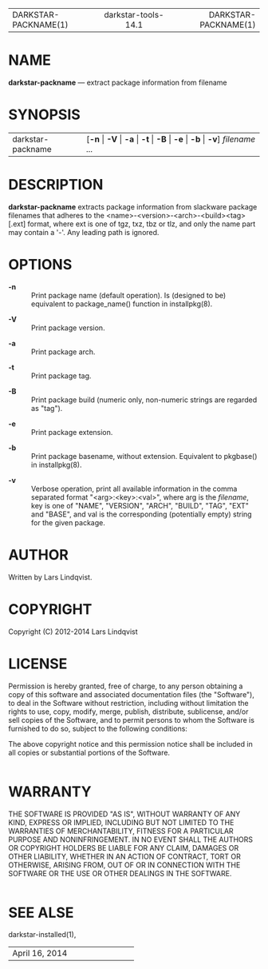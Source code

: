 <html>
<head>
<meta http-equiv="Content-Type" content="text/html; charset=utf-8">
<meta name="resource-type" content="document">
<title>
DARKSTAR-PACKNAME(1)</title>
</head>
<body>
<div class="mandoc">
<table summary="Document Header" class="head" width="100%">
<col width="30%">
<col width="30%">
<col width="30%">
<tbody>
<tr>
<td class="head-ltitle">
DARKSTAR-PACKNAME(1)</td>
<td class="head-vol" align="center">
darkstar-tools-14.1</td>
<td class="head-rtitle" align="right">
DARKSTAR-PACKNAME(1)</td>
</tr>
</tbody>
</table>
<div class="section">
<h1 id="x4e414d45">NAME</h1> <b class="name">darkstar-packname</b> &#8212; <span class="desc">extract package information from filename</span></div>
<div class="section">
<h1 id="x53594e4f50534953">SYNOPSIS</h1><table class="synopsis">
<col style="width: 17.00ex;">
<col>
<tbody>
<tr>
<td>
darkstar-packname</td>
<td>
&#91;<span class="opt"><b class="flag">&#45;n</b> | <b class="flag">&#45;V</b> | <b class="flag">&#45;a</b> | <b class="flag">&#45;t</b> | <b class="flag">&#45;B</b> | <b class="flag">&#45;e</b> | <b class="flag">&#45;b</b> | <b class="flag">&#45;v</b></span>&#93; <i class="arg">filename ...</i></td>
</tr>
</tbody>
</table>
</div>
<div class="section">
<h1 id="x4445534352495054494f4e">DESCRIPTION</h1> <b class="name">darkstar-packname</b> extracts package information from slackware package filenames that adheres to the &lt;name&gt;-&lt;version&gt;-&lt;arch&gt;-&lt;build&gt;&lt;tag&gt;[.ext] format, where ext is one of tgz, txz, tbz or tlz, and only the name part may contain a '-'. Any leading path is ignored.</div>
<div class="section">
<h1 id="x4f5054494f4e53">OPTIONS</h1><dl style="margin-top: 0.00em;margin-bottom: 0.00em;" class="list list-tag">
<dt class="list-tag" style="margin-top: 1.00em;">
<b class="flag">&#45;n</b></dt>
<dd class="list-tag" style="margin-left: 6.00ex;">
Print package name (default operation). Is (designed to be) equivalent to package_name() function in installpkg(8).</dd>
<dt class="list-tag" style="margin-top: 1.00em;">
<b class="flag">&#45;V</b></dt>
<dd class="list-tag" style="margin-left: 6.00ex;">
Print package version.</dd>
<dt class="list-tag" style="margin-top: 1.00em;">
<b class="flag">&#45;a</b></dt>
<dd class="list-tag" style="margin-left: 6.00ex;">
Print package arch.</dd>
<dt class="list-tag" style="margin-top: 1.00em;">
<b class="flag">&#45;t</b></dt>
<dd class="list-tag" style="margin-left: 6.00ex;">
Print package tag.</dd>
<dt class="list-tag" style="margin-top: 1.00em;">
<b class="flag">&#45;B</b></dt>
<dd class="list-tag" style="margin-left: 6.00ex;">
Print package build (numeric only, non-numeric strings are regarded as &quot;tag&quot;).</dd>
<dt class="list-tag" style="margin-top: 1.00em;">
<b class="flag">&#45;e</b></dt>
<dd class="list-tag" style="margin-left: 6.00ex;">
Print package extension.</dd>
<dt class="list-tag" style="margin-top: 1.00em;">
<b class="flag">&#45;b</b></dt>
<dd class="list-tag" style="margin-left: 6.00ex;">
Print package basename, without extension. Equivalent to pkgbase() in installpkg(8).</dd>
<dt class="list-tag" style="margin-top: 1.00em;">
<b class="flag">&#45;v</b></dt>
<dd class="list-tag" style="margin-left: 6.00ex;">
Verbose operation, print all available information in the comma separated format &quot;&lt;arg&gt;:&lt;key&gt;:&lt;val&gt;&quot;, where arg is the <i class="arg">filename</i>, key is one of &quot;NAME&quot;, &quot;VERSION&quot;, &quot;ARCH&quot;, &quot;BUILD&quot;, &quot;TAG&quot;, &quot;EXT&quot; and &quot;BASE&quot;, and val is the corresponding (potentially empty) string for the given package.</dd>
</dl>
</div>
<div class="section">
<h1 id="x415554484f52">AUTHOR</h1> Written by Lars Lindqvist.</div>
<div class="section">
<h1 id="x434f50595249474854">COPYRIGHT</h1> Copyright (C) 2012-2014 Lars Lindqvist</div>
<div class="section">
<h1 id="x4c4943454e5345">LICENSE</h1> Permission is hereby granted, free of charge, to any person obtaining a copy of this software and associated documentation files (the &quot;Software&quot;), to deal in the Software without restriction, including without limitation the rights to use, copy, modify, merge, publish, distribute, sublicense, and/or sell copies of the Software, and to permit persons to whom the Software is furnished to do so, subject to the following conditions:<div style="height: 1.00em;">
&#160;</div>
The above copyright notice and this permission notice shall be included in all copies or substantial portions of the Software.<div style="height: 1.00em;">
&#160;</div>
</div>
<div class="section">
<h1 id="x57415252414e5459">WARRANTY</h1> THE SOFTWARE IS PROVIDED &quot;AS IS&quot;, WITHOUT WARRANTY OF ANY KIND, EXPRESS OR IMPLIED, INCLUDING BUT NOT LIMITED TO THE WARRANTIES OF MERCHANTABILITY, FITNESS FOR A PARTICULAR PURPOSE AND NONINFRINGEMENT. IN NO EVENT SHALL THE AUTHORS OR COPYRIGHT HOLDERS BE LIABLE FOR ANY CLAIM, DAMAGES OR OTHER LIABILITY, WHETHER IN AN ACTION OF CONTRACT, TORT OR OTHERWISE, ARISING FROM, OUT OF OR IN CONNECTION WITH THE SOFTWARE OR THE USE OR OTHER DEALINGS IN THE SOFTWARE.<div style="height: 1.00em;">
&#160;</div>
</div>
<div class="section">
<h1 id="x53454520414c5345">SEE ALSE</h1> <a class="link-man">darkstar-installed(1)</a>,</div>
<table summary="Document Footer" class="foot" width="100%">
<col width="50%">
<col width="50%">
<tbody>
<tr>
<td class="foot-date">
April 16, 2014</td>
<td class="foot-os" align="right">
</td>
</tr>
</tbody>
</table>
</div>
</body>
</html>

